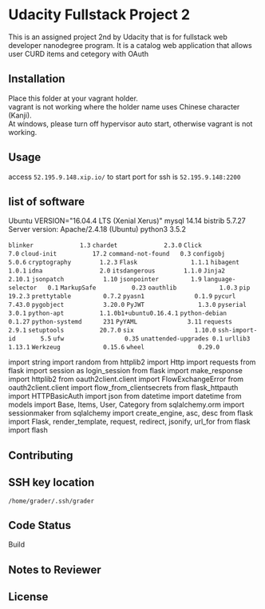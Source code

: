# Udacity Fullstack Project 2
This is an assigned project 2nd by Udacity that is for fullstack web developer nanodegree program.
It is a catalog web application that allows user CURD items and cetegory with OAuth
## Installation
Place this folder at your vagrant holder.  
vagrant is not working where the holder name uses Chinese character (Kanji).  
At windows, please turn off hypervisor auto start, otherwise vagrant is not working.
## Usage
access `52.195.9.148.xip.io/` to start
port for ssh is `52.195.9.148:2200`
## list of software
Ubuntu VERSION="16.04.4 LTS (Xenial Xerus)"
mysql	14.14 bistrib 5.7.27
Server version: Apache/2.4.18 (Ubuntu)
python3	3.5.2

`blinker             1.3`
`chardet             2.3.0`
`Click               7.0`
`cloud-init          17.2`
`command-not-found   0.3`
`configobj           5.0.6`
`cryptography        1.2.3`
`Flask               1.1.1`
`hibagent            1.0.1`
`idna                2.0`
`itsdangerous        1.1.0`
`Jinja2              2.10.1`
`jsonpatch           1.10`
`jsonpointer         1.9`
`language-selector   0.1`
`MarkupSafe          0.23`
`oauthlib            1.0.3`
`pip                 19.2.3`
`prettytable         0.7.2`
`pyasn1              0.1.9`
`pycurl              7.43.0`
`pygobject           3.20.0`
`PyJWT               1.3.0`
`pyserial            3.0.1`
`python-apt          1.1.0b1+ubuntu0.16.4.1`
`python-debian       0.1.27`
`python-systemd      231`
`PyYAML              3.11`
`requests            2.9.1`
`setuptools          20.7.0`
`six                 1.10.0`
`ssh-import-id       5.5`
`ufw                 0.35`
`unattended-upgrades 0.1`
`urllib3             1.13.1`
`Werkzeug            0.15.6`
`wheel               0.29.0`

import string
import random
from httplib2 import Http
import requests
from flask import session as login_session
from flask import make_response
import httplib2
from oauth2client.client import FlowExchangeError
from oauth2client.client import flow_from_clientsecrets
from flask_httpauth import HTTPBasicAuth
import json
from datetime import datetime
from models import Base, Items, User, Category
from sqlalchemy.orm import sessionmaker
from sqlalchemy import create_engine, asc, desc
from flask import Flask, render_template, request, redirect, jsonify, url_for
from flask import flash

## Contributing

## SSH key location
`/home/grader/.ssh/grader`

## Code Status
Build

## Notes to Reviewer


## License

